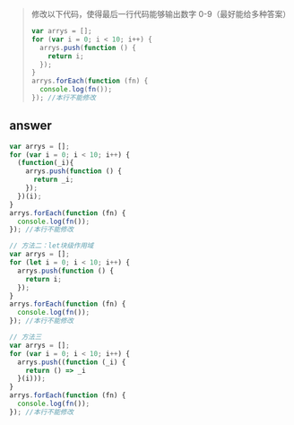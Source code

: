 > 修改以下代码，使得最后⼀⾏代码能够输出数字 0-9（最好能给多种答案） 
>
> ```js
> var arrys = [];
> for (var i = 0; i < 10; i++) {
>   arrys.push(function () {
>     return i;
>   });
> }
> arrys.forEach(function (fn) {
>   console.log(fn());
> }); //本⾏不能修改
> ```
>
> 

## answer

```js
var arrys = [];
for (var i = 0; i < 10; i++) {
  (function(_i){
    arrys.push(function () {
      return _i;
    });
  })(i);
}
arrys.forEach(function (fn) {
  console.log(fn());
}); //本⾏不能修改

// 方法二：let块级作用域
var arrys = [];
for (let i = 0; i < 10; i++) {
  arrys.push(function () {
    return i;
  });
}
arrys.forEach(function (fn) {
  console.log(fn());
}); //本⾏不能修改

// 方法三
var arrys = [];
for (var i = 0; i < 10; i++) {
  arrys.push((function (_i) {
    return () => _i
  }(i)));
}
arrys.forEach(function (fn) {
  console.log(fn());
}); //本⾏不能修改
```

